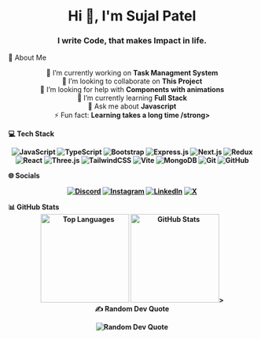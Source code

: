 <h1 align="center">Hi 👋, I'm Sujal Patel</h1> <h3 align="center">I write Code, that makes Impact in life.</h3>
💫 About Me
<p align="center"> 🔭 I’m currently working on <strong>Task Managment System</strong><br> 👯 I’m looking to collaborate on <strong>This Project</strong><br> 🤝 I’m looking for help with <strong>Components with animations</strong><br> 🌱 I’m currently learning <strong>Full Stack</strong><br> 💬 Ask me about <strong>Javascript</strong><br> ⚡ Fun fact: <strong>Learning takes a long time /strong> </p>
💻 Tech Stack
<p align="center"> <img src="https://img.shields.io/badge/javascript-%23323330.svg?style=for-the-badge&logo=javascript&logoColor=%23F7DF1E" alt="JavaScript"> <img src="https://img.shields.io/badge/typescript-%23007ACC.svg?style=for-the-badge&logo=typescript&logoColor=white" alt="TypeScript"> <img src="https://img.shields.io/badge/bootstrap-%238511FA.svg?style=for-the-badge&logo=bootstrap&logoColor=white" alt="Bootstrap"> <img src="https://img.shields.io/badge/express.js-%23404d59.svg?style=for-the-badge&logo=express&logoColor=%2361DAFB" alt="Express.js"> <img src="https://img.shields.io/badge/Next-black?style=for-the-badge&logo=next.js&logoColor=white" alt="Next.js"> <img src="https://img.shields.io/badge/redux-%23593d88.svg?style=for-the-badge&logo=redux&logoColor=white" alt="Redux"> <img src="https://img.shields.io/badge/react-%2320232a.svg?style=for-the-badge&logo=react&logoColor=%2361DAFB" alt="React"> <img src="https://img.shields.io/badge/threejs-black?style=for-the-badge&logo=three.js&logoColor=white" alt="Three.js"> <img src="https://img.shields.io/badge/tailwindcss-%2338B2AC.svg?style=for-the-badge&logo=tailwind-css&logoColor=white" alt="TailwindCSS"> <img src="https://img.shields.io/badge/vite-%23646CFF.svg?style=for-the-badge&logo=vite&logoColor=white" alt="Vite"> <img src="https://img.shields.io/badge/MongoDB-%234ea94b.svg?style=for-the-badge&logo=mongodb&logoColor=white" alt="MongoDB"> <img src="https://img.shields.io/badge/git-%23F05033.svg?style=for-the-badge&logo=git&logoColor=white" alt="Git"> <img src="https://img.shields.io/badge/github-%23121011.svg?style=for-the-badge&logo=github&logoColor=white" alt="GitHub"> </p>
🌐 Socials
<p align="center"> <a href="https://discord.gg/epscvuD2"><img src="https://img.shields.io/badge/Discord-%237289DA.svg?logo=discord&logoColor=white" alt="Discord"></a> <a href="https://instagram.com/developer_sujal"><img src="https://img.shields.io/badge/Instagram-%23E4405F.svg?logo=Instagram&logoColor=white" alt="Instagram"></a> <a href="https://linkedin.com/in/sujal-patel-5b5788323"><img src="https://img.shields.io/badge/LinkedIn-%230077B5.svg?logo=linkedin&logoColor=white" alt="LinkedIn"></a> <a href="https://x.com/@sujalpatelcoder"><img src="https://img.shields.io/badge/X-black.svg?logo=X&logoColor=white" alt="X"></a> </p>
📊 GitHub Stats
<div align="center"> <img height="180em" src="https://github-readme-stats.vercel.app/api/top-langs?username=devsujalpatel&show_icons=true&locale=en&layout=compact&theme=dark" alt="Top Languages"> <img height="180em" src="https://github-readme-stats.vercel.app/api?username=devsujalpatel&show_icons=true&locale=en&theme=dark" alt="GitHub Stats">><div>
✍️ Random Dev Quote
<p align="center"> <img src="https://quotes-github-readme.vercel.app/api?type=horizontal&theme=radical" alt="Random Dev Quote"> </p>
